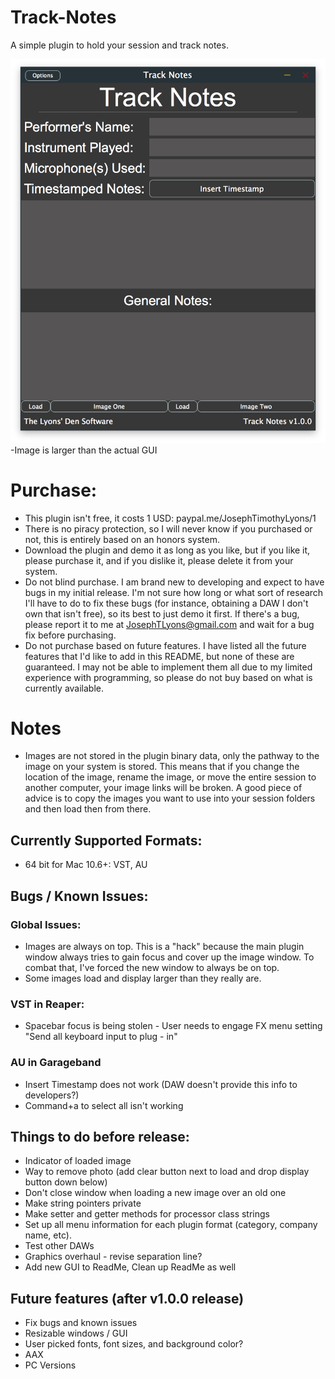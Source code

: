# Track-Notes
A simple plugin to hold your session and track notes.

![alt tag](https://github.com/JosephTLyons/Track-Notes/blob/master/Images/Track%20Notes%20GUI.png?raw=true)
-Image is larger than the actual GUI

# Purchase:
* This plugin isn't free, it costs 1 USD: paypal.me/JosephTimothyLyons/1
* There is no piracy protection, so I will never know if you purchased or not, this is entirely based on an honors system.
* Download the plugin and demo it as long as you like, but if you like it, please purchase it, and if you dislike it, please delete it from your system.
* Do not blind purchase.  I am brand new to developing and expect to have bugs in my initial release.  I'm not sure how long or what sort of research I'll have to do to fix these bugs (for instance, obtaining a DAW I don't own that isn't free), so its best to just demo it first.  If there's a bug, please report it to me at JosephTLyons@gmail.com and wait for a bug fix before purchasing.
* Do not purchase based on future features.  I have listed all the future features that I'd like to add in this README, but none of these are guaranteed.  I may not be able to implement them all due to my limited experience with programming, so please do not buy based on what is currently available.

# Notes
* Images are not stored in the plugin binary data, only the pathway to the image on your system is stored.  This means that if you change the location of the image, rename the image, or move the entire session to another computer, your image links will be broken.  A good piece of advice is to copy the images you want to use into your session folders and then load then from there. 

## Currently Supported Formats:
* 64 bit for Mac 10.6+: VST, AU

## Bugs / Known Issues:
### Global Issues:
* Images are always on top.  This is a "hack" because the main plugin window always tries to gain focus and cover up the image window.  To combat that, I've forced the new window to always be on top.
* Some images load and display larger than they really are.

### VST in Reaper:
* Spacebar focus is being stolen - User needs to engage FX menu setting "Send all keyboard input to plug - in"

### AU in Garageband
* Insert Timestamp does not work (DAW doesn't provide this info to developers?)
* Command+a to select all isn't working

## Things to do before release:
* Indicator of loaded image
* Way to remove photo (add clear button next to load and drop display button down below)
* Don't close window when loading a new image over an old one
* Make string pointers private
* Make setter and getter methods for processor class strings
* Set up all menu information for each plugin format (category, company name, etc).
* Test other DAWs
* Graphics overhaul - revise separation line?
* Add new GUI to ReadMe, Clean up ReadMe as well

## Future features (after v1.0.0 release)
* Fix bugs and known issues
* Resizable windows / GUI
* User picked fonts, font sizes, and background color?
* AAX
* PC Versions
